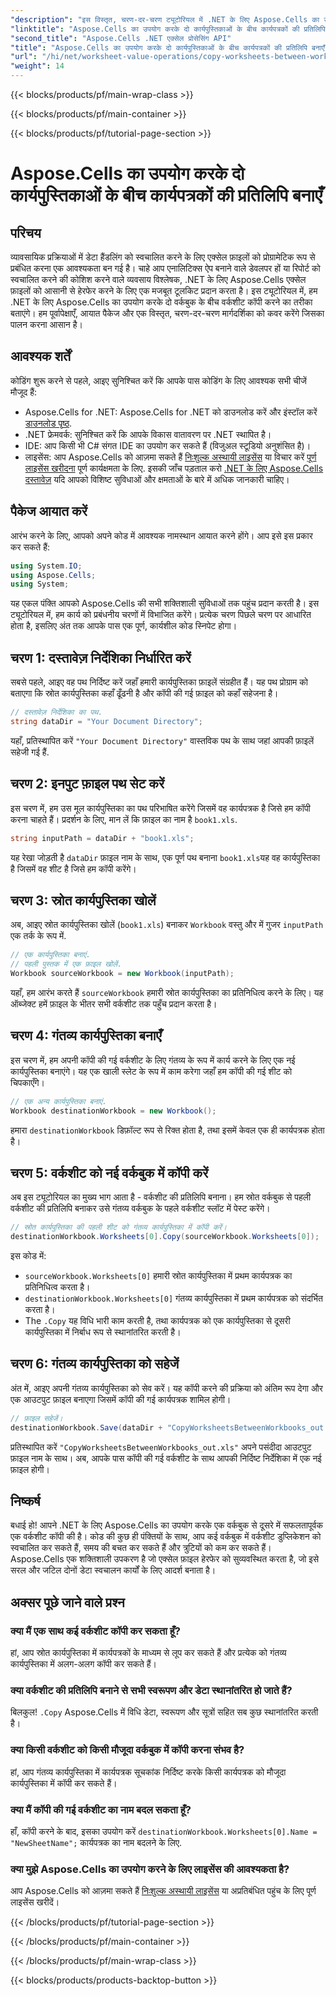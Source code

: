 ```yaml
---
"description": "इस विस्तृत, चरण-दर-चरण ट्यूटोरियल में .NET के लिए Aspose.Cells का उपयोग करके Excel कार्यपुस्तिकाओं के बीच वर्कशीट कॉपी करना सीखें। Excel प्रक्रियाओं को स्वचालित करने के लिए बिल्कुल सही।"
"linktitle": "Aspose.Cells का उपयोग करके दो कार्यपुस्तिकाओं के बीच कार्यपत्रकों की प्रतिलिपि बनाएँ"
"second_title": "Aspose.Cells .NET एक्सेल प्रोसेसिंग API"
"title": "Aspose.Cells का उपयोग करके दो कार्यपुस्तिकाओं के बीच कार्यपत्रकों की प्रतिलिपि बनाएँ"
"url": "/hi/net/worksheet-value-operations/copy-worksheets-between-workbooks/"
"weight": 14
---
```


{{< blocks/products/pf/main-wrap-class >}}

{{< blocks/products/pf/main-container >}}

{{< blocks/products/pf/tutorial-page-section >}}

# Aspose.Cells का उपयोग करके दो कार्यपुस्तिकाओं के बीच कार्यपत्रकों की प्रतिलिपि बनाएँ

## परिचय
व्यावसायिक प्रक्रियाओं में डेटा हैंडलिंग को स्वचालित करने के लिए एक्सेल फ़ाइलों को प्रोग्रामेटिक रूप से प्रबंधित करना एक आवश्यकता बन गई है। चाहे आप एनालिटिक्स ऐप बनाने वाले डेवलपर हों या रिपोर्ट को स्वचालित करने की कोशिश करने वाले व्यवसाय विश्लेषक, .NET के लिए Aspose.Cells एक्सेल फ़ाइलों को आसानी से हेरफेर करने के लिए एक मजबूत टूलकिट प्रदान करता है। इस ट्यूटोरियल में, हम .NET के लिए Aspose.Cells का उपयोग करके दो वर्कबुक के बीच वर्कशीट कॉपी करने का तरीका बताएंगे। हम पूर्वापेक्षाएँ, आयात पैकेज और एक विस्तृत, चरण-दर-चरण मार्गदर्शिका को कवर करेंगे जिसका पालन करना आसान है।
## आवश्यक शर्तें
कोडिंग शुरू करने से पहले, आइए सुनिश्चित करें कि आपके पास कोडिंग के लिए आवश्यक सभी चीजें मौजूद हैं:
- Aspose.Cells for .NET: Aspose.Cells for .NET को डाउनलोड करें और इंस्टॉल करें [डाउनलोड पृष्ठ](https://releases.aspose.com/cells/net/).
- .NET फ्रेमवर्क: सुनिश्चित करें कि आपके विकास वातावरण पर .NET स्थापित है।
- IDE: आप किसी भी C# संगत IDE का उपयोग कर सकते हैं (विजुअल स्टूडियो अनुशंसित है)।
- लाइसेंस: आप Aspose.Cells को आज़मा सकते हैं [निःशुल्क अस्थायी लाइसेंस](https://purchase.aspose.com/temporary-license/) या विचार करें [पूर्ण लाइसेंस खरीदना](https://purchase.aspose.com/buy) पूर्ण कार्यक्षमता के लिए.
इसकी जाँच पड़ताल करो [.NET के लिए Aspose.Cells दस्तावेज़](https://reference.aspose.com/cells/net/) यदि आपको विशिष्ट सुविधाओं और क्षमताओं के बारे में अधिक जानकारी चाहिए।
## पैकेज आयात करें
आरंभ करने के लिए, आपको अपने कोड में आवश्यक नामस्थान आयात करने होंगे। आप इसे इस प्रकार कर सकते हैं:
```csharp
using System.IO;
using Aspose.Cells;
using System;
```
यह एकल पंक्ति आपको Aspose.Cells की सभी शक्तिशाली सुविधाओं तक पहुंच प्रदान करती है।
इस ट्यूटोरियल में, हम कार्य को प्रबंधनीय चरणों में विभाजित करेंगे। प्रत्येक चरण पिछले चरण पर आधारित होता है, इसलिए अंत तक आपके पास एक पूर्ण, कार्यशील कोड स्निपेट होगा।
## चरण 1: दस्तावेज़ निर्देशिका निर्धारित करें
सबसे पहले, आइए वह पथ निर्दिष्ट करें जहाँ हमारी कार्यपुस्तिका फ़ाइलें संग्रहीत हैं। यह पथ प्रोग्राम को बताएगा कि स्रोत कार्यपुस्तिका कहाँ ढूँढनी है और कॉपी की गई फ़ाइल को कहाँ सहेजना है।
```csharp
// दस्तावेज़ निर्देशिका का पथ.
string dataDir = "Your Document Directory";
```
यहाँ, प्रतिस्थापित करें `"Your Document Directory"` वास्तविक पथ के साथ जहां आपकी फ़ाइलें सहेजी गई हैं.
## चरण 2: इनपुट फ़ाइल पथ सेट करें
इस चरण में, हम उस मूल कार्यपुस्तिका का पथ परिभाषित करेंगे जिसमें वह कार्यपत्रक है जिसे हम कॉपी करना चाहते हैं। प्रदर्शन के लिए, मान लें कि फ़ाइल का नाम है `book1.xls`.
```csharp
string inputPath = dataDir + "book1.xls";
```
यह रेखा जोड़ती है `dataDir` फ़ाइल नाम के साथ, एक पूर्ण पथ बनाना `book1.xls`यह वह कार्यपुस्तिका है जिसमें वह शीट है जिसे हम कॉपी करेंगे।
## चरण 3: स्रोत कार्यपुस्तिका खोलें
अब, आइए स्रोत कार्यपुस्तिका खोलें (`book1.xls`) बनाकर `Workbook` वस्तु और में गुजर `inputPath` एक तर्क के रूप में.
```csharp
// एक कार्यपुस्तिका बनाएं.
// पहली पुस्तक में एक फ़ाइल खोलें.
Workbook sourceWorkbook = new Workbook(inputPath);
```
यहाँ, हम आरंभ करते हैं `sourceWorkbook` हमारी स्रोत कार्यपुस्तिका का प्रतिनिधित्व करने के लिए। यह ऑब्जेक्ट हमें फ़ाइल के भीतर सभी वर्कशीट तक पहुँच प्रदान करता है।
## चरण 4: गंतव्य कार्यपुस्तिका बनाएँ
इस चरण में, हम अपनी कॉपी की गई वर्कशीट के लिए गंतव्य के रूप में कार्य करने के लिए एक नई कार्यपुस्तिका बनाएंगे। यह एक खाली स्लेट के रूप में काम करेगा जहाँ हम कॉपी की गई शीट को चिपकाएँगे।
```csharp
// एक अन्य कार्यपुस्तिका बनाएं.
Workbook destinationWorkbook = new Workbook();
```
हमारा `destinationWorkbook` डिफ़ॉल्ट रूप से रिक्त होता है, तथा इसमें केवल एक ही कार्यपत्रक होता है।
## चरण 5: वर्कशीट को नई वर्कबुक में कॉपी करें
अब इस ट्यूटोरियल का मुख्य भाग आता है - वर्कशीट की प्रतिलिपि बनाना। हम स्रोत वर्कबुक से पहली वर्कशीट की प्रतिलिपि बनाकर उसे गंतव्य वर्कबुक के पहले वर्कशीट स्लॉट में पेस्ट करेंगे।
```csharp
// स्रोत कार्यपुस्तिका की पहली शीट को गंतव्य कार्यपुस्तिका में कॉपी करें।
destinationWorkbook.Worksheets[0].Copy(sourceWorkbook.Worksheets[0]);
```
इस कोड में:
- `sourceWorkbook.Worksheets[0]` हमारी स्रोत कार्यपुस्तिका में प्रथम कार्यपत्रक का प्रतिनिधित्व करता है।
- `destinationWorkbook.Worksheets[0]` गंतव्य कार्यपुस्तिका में प्रथम कार्यपत्रक को संदर्भित करता है।
- The `.Copy` यह विधि भारी काम करती है, तथा कार्यपत्रक को एक कार्यपुस्तिका से दूसरी कार्यपुस्तिका में निर्बाध रूप से स्थानांतरित करती है।
## चरण 6: गंतव्य कार्यपुस्तिका को सहेजें
अंत में, आइए अपनी गंतव्य कार्यपुस्तिका को सेव करें। यह कॉपी करने की प्रक्रिया को अंतिम रूप देगा और एक आउटपुट फ़ाइल बनाएगा जिसमें कॉपी की गई कार्यपत्रक शामिल होगी।
```csharp
// फ़ाइल सहेजें।
destinationWorkbook.Save(dataDir + "CopyWorksheetsBetweenWorkbooks_out.xls");
```
प्रतिस्थापित करें `"CopyWorksheetsBetweenWorkbooks_out.xls"` अपने पसंदीदा आउटपुट फ़ाइल नाम के साथ। अब, आपके पास कॉपी की गई वर्कशीट के साथ आपकी निर्दिष्ट निर्देशिका में एक नई फ़ाइल होगी।

## निष्कर्ष
बधाई हो! आपने .NET के लिए Aspose.Cells का उपयोग करके एक वर्कबुक से दूसरे में सफलतापूर्वक एक वर्कशीट कॉपी की है। कोड की कुछ ही पंक्तियों के साथ, आप कई वर्कबुक में वर्कशीट डुप्लिकेशन को स्वचालित कर सकते हैं, समय की बचत कर सकते हैं और त्रुटियों को कम कर सकते हैं। Aspose.Cells एक शक्तिशाली उपकरण है जो एक्सेल फ़ाइल हेरफेर को सुव्यवस्थित करता है, जो इसे सरल और जटिल दोनों डेटा स्वचालन कार्यों के लिए आदर्श बनाता है।
## अक्सर पूछे जाने वाले प्रश्न
### क्या मैं एक साथ कई वर्कशीट कॉपी कर सकता हूँ?  
हां, आप स्रोत कार्यपुस्तिका में कार्यपत्रकों के माध्यम से लूप कर सकते हैं और प्रत्येक को गंतव्य कार्यपुस्तिका में अलग-अलग कॉपी कर सकते हैं।
### क्या वर्कशीट की प्रतिलिपि बनाने से सभी स्वरूपण और डेटा स्थानांतरित हो जाते हैं?  
बिलकुल! `.Copy` Aspose.Cells में विधि डेटा, स्वरूपण और सूत्रों सहित सब कुछ स्थानांतरित करती है।
### क्या किसी वर्कशीट को किसी मौजूदा वर्कबुक में कॉपी करना संभव है?  
हां, आप गंतव्य कार्यपुस्तिका में कार्यपत्रक सूचकांक निर्दिष्ट करके किसी कार्यपत्रक को मौजूदा कार्यपुस्तिका में कॉपी कर सकते हैं।
### क्या मैं कॉपी की गई वर्कशीट का नाम बदल सकता हूँ?  
हाँ, कॉपी करने के बाद, इसका उपयोग करें `destinationWorkbook.Worksheets[0].Name = "NewSheetName";` कार्यपत्रक का नाम बदलने के लिए.
### क्या मुझे Aspose.Cells का उपयोग करने के लिए लाइसेंस की आवश्यकता है?  
आप Aspose.Cells को आज़मा सकते हैं [निःशुल्क अस्थायी लाइसेंस](https://purchase.aspose.com/temporary-license/) या अप्रतिबंधित पहुंच के लिए पूर्ण लाइसेंस खरीदें।

{{< /blocks/products/pf/tutorial-page-section >}}

{{< /blocks/products/pf/main-container >}}

{{< /blocks/products/pf/main-wrap-class >}}

{{< blocks/products/products-backtop-button >}}